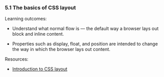 ### 5.1 The basics of CSS layout

Learning outcomes:

- Understand what normal flow is — the default way a browser lays out block and inline content.

- Properties such as display, float, and position are intended to change the way in which the browser lays out content.

Resources:

- [Introduction to CSS layout](https://developer.mozilla.org/docs/Learn/CSS/CSS_layout/Introduction)
